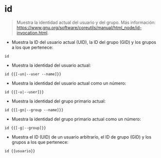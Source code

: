 # id

> Muestra la identidad actual del usuario y del grupo.
> Más información: <https://www.gnu.org/software/coreutils/manual/html_node/id-invocation.html>.

- Muestra la ID del usuario actual (UID), la ID del grupo (GID) y los grupos a los que pertenece:

`id`

- Muestra la identidad del usuario actual:

`id {{[-un|--user --name]}}`

- Muestra la identidad del usuario actual como un número:

`id {{[-u|--user]}}`

- Muestra la identidad del grupo primario actual:

`id {{[-gn|--group --name]}}`

- Muestra la identidad del grupo primario actual como un número:

`id {{[-g|--group]}}`

- Muestra el ID (UID) de un usuario arbitrario, el ID de grupo (GID) y los grupos a los que pertenece:

`id {{usuario}}`
